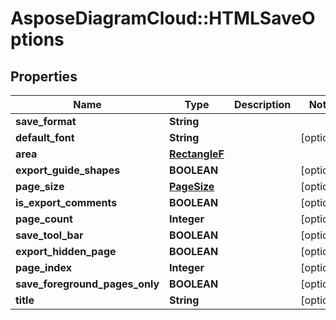 # AsposeDiagramCloud::HTMLSaveOptions

## Properties
Name | Type | Description | Notes
------------ | ------------- | ------------- | -------------
**save_format** | **String** |  | 
**default_font** | **String** |  | [optional] 
**area** | [**RectangleF**](RectangleF.md) |  | 
**export_guide_shapes** | **BOOLEAN** |  | [optional] 
**page_size** | [**PageSize**](PageSize.md) |  | [optional] 
**is_export_comments** | **BOOLEAN** |  | [optional] 
**page_count** | **Integer** |  | [optional] 
**save_tool_bar** | **BOOLEAN** |  | [optional] 
**export_hidden_page** | **BOOLEAN** |  | [optional] 
**page_index** | **Integer** |  | [optional] 
**save_foreground_pages_only** | **BOOLEAN** |  | [optional] 
**title** | **String** |  | [optional] 


